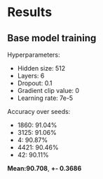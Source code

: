 # Results 

## Base model training
Hyperparameters:
  - Hidden size: 512
  - Layers: 6
  - Dropout: 0.1
  - Gradient clip value: 0
  - Learning rate: 7e-5

Accuracy over seeds:
  - 1860: 91.04%
  - 3125: 91.06%
  - 4: 90.87%
  - 4421: 90.46%
  - 42: 90.11%

**Mean:90.708**,  **+- 0.3686**
